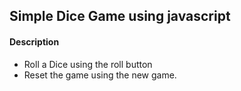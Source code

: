 ## Simple Dice Game using javascript
<h4> Description </h4>
<ul>
  <li> Roll a Dice using the roll button </li>
  <li> Reset the game using the new game. </li>
</ul>
